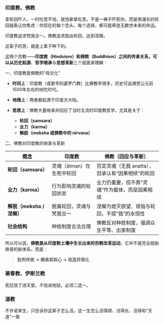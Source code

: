 ### 印度教、佛教

拿轮回吓人，一时吃苦不怕，就怕辈辈吃苦。不是一棒子吓死你，而是用漫长的轮回链条让你焦虑：你现在的每个念头、每个选择，都可能牵连无数世未来的命运。

印度教追求梵我合一。佛教追求跳出轮回，达到涅槃。

这辈子的苦，就是上辈子种下的。

这两个宗教——**印度教（Hinduism）**和**佛教（Buddhism）**之间的传承关系，可以从**历史起源**、**哲学继承**与**思想革新**三个层面来理解：

一、印度教是佛教的“母文化”

* **时间上**：印度教（或更早的婆罗门教）比佛教早很多，历史可追溯至公元前1500年左右的吠陀时代。
* **地理上**：两者都起源于印度次大陆。
* **思想上**：佛教大量继承并回应了当时主流的印度教哲学，尤其是关于：

  * **轮回（samsara）**
  * **业力（karma）**
  * **解脱（moksha 或佛教中的 nirvana）**

二、佛教对印度教的继承与革新

| 概念                  | 印度教             | 佛教（回应与革新）                     |
| ------------------- | --------------- | ----------------------------- |
| **轮回（samsara）**     | 灵魂（ātman）在生死中轮回 | 否定灵魂（无我 anatta），但承认有“因果相续”的轮回 |
| **业力（karma）**       | 行为影响灵魂的轮回状态     | 业力仍重要，但不靠“灵魂”作为载体，而是因果相续      |
| **解脱（moksha / 涅槃）** | 脱离轮回，灵魂与梵我合一    | 涅槃为熄灭欲望、烦恼与轮回，不提“我”的永恒性       |
| **社会结构**            | 种姓制度合法合理        | 佛教反对种姓制度，强调众生平等、出家制度          |

所以可以说，**佛教是从印度教土壤中生长出来的宗教改革运动**，它并不是完全脱胎换骨的新体系，而是：

> **批判传统 → 继承其核心 → 改造并简化**

 
### 基督教、伊斯兰教

死后信了进天堂，不信进地狱。必须二选一。

### 道教

不许诺来生，只告诉你这辈子怎么活。这一生怎么活得顺、活得长、活得和“天道”一致
